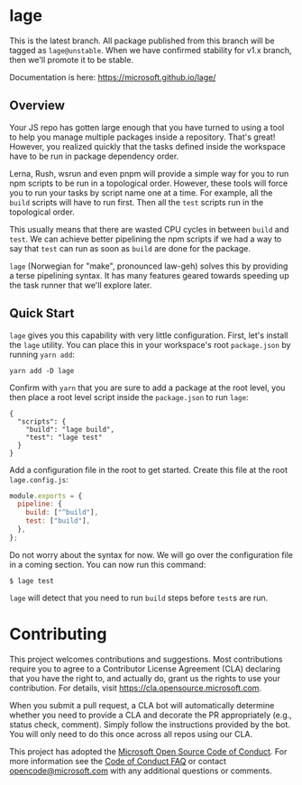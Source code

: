 # lage

This is the latest branch. All package published from this branch will be tagged as `lage@unstable`. When we have confirmed stability for v1.x branch, then we'll promote it to be stable.

Documentation is here: https://microsoft.github.io/lage/

## Overview

Your JS repo has gotten large enough that you have turned to using a tool to help you manage multiple packages inside a repository. That's great! However, you realized quickly that the tasks defined inside the workspace have to be run in package dependency order.

Lerna, Rush, wsrun and even pnpm will provide a simple way for you to run npm scripts to be run in a topological order. However, these tools will force you to run your tasks by script name one at a time. For example, all the `build` scripts will have to run first. Then all the `test` scripts run in the topological order.

This usually means that there are wasted CPU cycles in between `build` and `test`. We can achieve better pipelining the npm scripts if we had a way to say that `test` can run as soon as `build` are done for the package.

`lage` (Norwegian for "make", pronounced law-geh) solves this by providing a terse pipelining syntax. It has many features geared towards speeding up the task runner that we'll explore later.

## Quick Start

`lage` gives you this capability with very little configuration. First, let's install the `lage` utility. You can place this in your workspace's root `package.json` by running `yarn add`:

```
yarn add -D lage
```

Confirm with `yarn` that you are sure to add a package at the root level, you then place a root level script inside the `package.json` to run `lage`:

```
{
  "scripts": {
    "build": "lage build",
    "test": "lage test"
  }
}
```

Add a configuration file in the root to get started. Create this file at the root `lage.config.js`:

```js
module.exports = {
  pipeline: {
    build: ["^build"],
    test: ["build"],
  },
};
```

Do not worry about the syntax for now. We will go over the configuration file in a coming section. You can now run this command:

```
$ lage test
```

`lage` will detect that you need to run `build` steps before `test`s are run.



# Contributing

This project welcomes contributions and suggestions.  Most contributions require you to agree to a
Contributor License Agreement (CLA) declaring that you have the right to, and actually do, grant us
the rights to use your contribution. For details, visit https://cla.opensource.microsoft.com.

When you submit a pull request, a CLA bot will automatically determine whether you need to provide
a CLA and decorate the PR appropriately (e.g., status check, comment). Simply follow the instructions
provided by the bot. You will only need to do this once across all repos using our CLA.

This project has adopted the [Microsoft Open Source Code of Conduct](https://opensource.microsoft.com/codeofconduct/).
For more information see the [Code of Conduct FAQ](https://opensource.microsoft.com/codeofconduct/faq/) or
contact [opencode@microsoft.com](mailto:opencode@microsoft.com) with any additional questions or comments.
